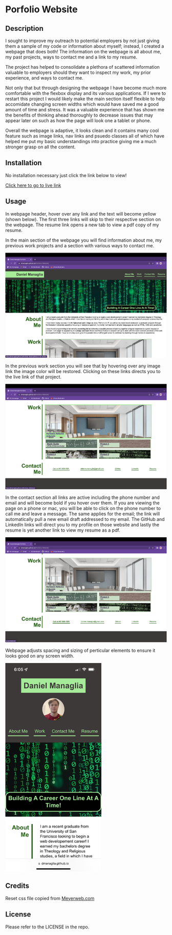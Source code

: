 # Porfolio Website

## Description

I sought to improve my outreach to potential employers by not just giving them a sample of my code or information about myself; instead, I created a webpage that does both! The information on the webpage is all about me, my past projects, ways to contact me and a link to my resume. 

The project has helped to consolidate a plethora of scattered information valuable to employers should they want to inspect my work, my prior experience, and ways to contact me.

Not only that but through designing the webpage I have become much more comfortable with the flexbox display and its various applications. If I were to restart this project I would likely make the main section itself flexible to help accomidate changing screen widths which would have saved me a good amount of time and stress. It was a valuable experience that has shown me the benefits of thinking ahead thoroughly to decrease issues that may appear later on such as how the page will look one a tablet or phone.

Overall the webpage is adaptive, it looks clean and it contains many cool feature such as image links, nav links and psuedo classes all of which have helped me put my basic understandings into practice giving me a much stronger grasp on all the content. 

## Installation

No installation necessary just click the link below to view!

[Click here to go to live link](https://dmanaglia.github.io/Portfolio-Website/)

## Usage

In webpage header, hover over any link and the text will become yellow (shown below). The first three links will skip to their respective section on the webpage. The resume link opens a new tab to view a pdf copy of my resume.

In the main section of the webpage you will find information about me, my previous work projects and a section with various ways to contact me.

![Webpage Header](./assets/images/Screenshot1.png)

In the previous work section you will see that by hovering over any image link the image color will be restored. Clicking on these links directs you to the live link of that project.

![Webpage Header](./assets/images/Screenshot2.png)

In the contact section all links are active including the phone number and email and will become bold if you hover over them. If you are viewing the page on a phone or mac, you will be able to click on the phone number to call me and leave a message. The same applies for the email; the link will automatically pull a new email draft addressed to my email. The GitHub and LinkedIn links will direct you to my profile on those website and lastly the resume is yet another link to view my resume as a pdf. 

![Webpage Header](./assets/images/Screenshot3.png)

Webpage adjusts spacing and sizing of perticular elements to ensure it looks good on any screen width.

<img src="./assets/images/phoneScreenShot.jpeg" alt="Phone Screen" width = "300px"/>

## Credits

Reset css file copied from [Meyerweb.com](https://meyerweb.com/eric/tools/css/reset/)

## License

Please refer to the LICENSE in the repo.

